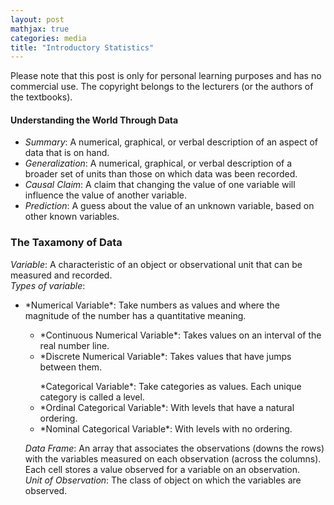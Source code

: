 ```yaml
---
layout: post
mathjax: true
categories: media
title: "Introductory Statistics"
---
```


Please note that this post is only for personal learning purposes and has no commercial use. The copyright belongs to the lecturers (or the authors of the textbooks).    

#### Understanding the World Through Data
* *Summary*: A numerical, graphical, or verbal description of an aspect of data that is on hand.
* *Generalization*: A numerical, graphical, or verbal description of a broader set of units than those on which data was been recorded.
* *Causal Claim*: A claim that changing the value of one variable will influence the value of another variable.
* *Prediction*: A guess about the value of an unknown variable, based on other known variables.

### The Taxamony of Data
*Variable*: A characteristic of an object or observational unit that can be measured and recorded.    
*Types of variable*:
<ul><li>*Numerical Variable*: Take numbers as values and where the magnitude of the number has a quantitative meaning.</li><ul>
<li>*Continuous Numerical Variable*: Takes values on an interval of the real number line.</li>
<li>*Discrete Numerical Variable*: Takes values that have jumps between them.</li></ul>
<ul>*Categorical Variable*: Take categories as values. Each unique category is called a level. 
<li>*Ordinal Categorical Variable*: With levels that have a natural ordering.</li>
<li>*Nominal Categorical Variable*: With levels with no ordering.</li></ul>

*Data Frame*: An array that associates the observations (downs the rows) with the variables measured on each observation (across the columns). Each cell stores a value observed for a variable on an observation.        
*Unit of Observation*: The class of object on which the variables are observed.
